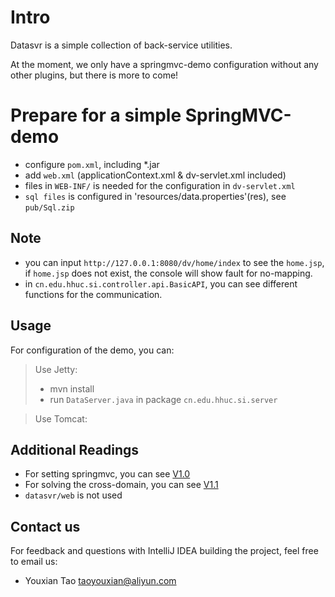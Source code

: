 Intro
============

Datasvr is a simple collection of back-service utilities.

At the moment, we only have a springmvc-demo configuration without any other plugins, but there is more to come!

Prepare for a simple SpringMVC-demo
============
- configure `pom.xml`, including *.jar
- add `web.xml` (applicationContext.xml & dv-servlet.xml included)
- files in `WEB-INF/` is needed for the configuration in `dv-servlet.xml`
- `sql files` is configured in 'resources/data.properties'(res), see `pub/Sql.zip`

## Note
- you can input `http://127.0.0.1:8080/dv/home/index` to see the `home.jsp`, if `home.jsp` does not exist, the console will show fault for no-mapping.
- in `cn.edu.hhuc.si.controller.api.BasicAPI`, you can see different functions for the communication.

## Usage
For configuration of the demo, you can:
>
> Use Jetty:
> * mvn install
> * run `DataServer.java` in package `cn.edu.hhuc.si.server`
>

>
> Use Tomcat:
>

## Additional Readings
- For setting springmvc, you can see [V1.0](https://github.com/taoyouxian/datasvr/tree/springmvc-demo)
- For solving the cross-domain, you can see [V1.1](https://github.com/taoyouxian/datasvr/tree/cross-domain)
- `datasvr/web` is not used

## Contact us
For feedback and questions with IntelliJ IDEA building the project, feel free to email us:
* Youxian Tao taoyouxian@aliyun.com
